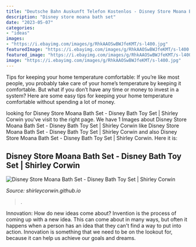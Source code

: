 ```yaml
---
title: "Deutsche Bahn Auskunft Telefon Kostenlos - Disney Store Moana Bath Set"
description: "Disney store moana bath set"
date: "2023-05-07"
categories:
- "ideas"
images:
- "https://i.ebayimg.com/images/g/RhkAAOSwBWJfeKMT/s-l400.jpg"
featuredImage: "https://i.ebayimg.com/images/g/RhkAAOSwBWJfeKMT/s-l400.jpg"
featured_image: "https://i.ebayimg.com/images/g/RhkAAOSwBWJfeKMT/s-l400.jpg"
image: "https://i.ebayimg.com/images/g/RhkAAOSwBWJfeKMT/s-l400.jpg"
---
```



Tips for keeping your home temperature comfortable:
If you’re like most people, you probably take care of your home’s temperature by keeping it comfortable. But what if you don’t have any time or money to invest in a system? Here are some easy tips for keeping your home temperature comfortable without spending a lot of money.

	

		
looking for Disney Store Moana Bath Set - Disney Bath Toy Set | Shirley Corwin you've visit to the right page. We have 1 Images about Disney Store Moana Bath Set - Disney Bath Toy Set | Shirley Corwin like Disney Store Moana Bath Set - Disney Bath Toy Set | Shirley Corwin and also Disney Store Moana Bath Set - Disney Bath Toy Set | Shirley Corwin. Here it is:
		
    
## Disney Store Moana Bath Set - Disney Bath Toy Set | Shirley Corwin

<img loading=lazy src="https://i.ebayimg.com/images/g/RhkAAOSwBWJfeKMT/s-l400.jpg" onerror="this.onerror=null;this.src='https://tse2.mm.bing.net/th?id=OIP.v3Ufxta7HEqQsQLmFtbyFwEsGQ&amp;pid=15.1';" alt="Disney Store Moana Bath Set - Disney Bath Toy Set | Shirley Corwin">

_Source: shirleycorwin.github.io_

>. 

	

Innovation: How do new ideas come about?
Invention is the process of coming up with a new idea. This can come about in many ways, but often it happens when a person has an idea that they can't find a way to put into action. Innovation is something that we need to be on the lookout for, because it can help us achieve our goals and dreams.


